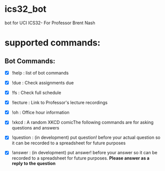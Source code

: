 # ics32_bot
bot for UCI ICS32- For Professor Brent Nash

# supported commands:
## Bot Commands: 


- [x] !help : list of bot commands

- [x] !due : Check assignments due

- [x] !fs : Check full schedule

- [x] !lecture :  Link to Professor's lecture recordings

- [x] !oh : Office hour information

- [x] !xkcd : A random XKCD comicThe following commands are for asking questions and answers

- [x] !question : (in development) put question! before your actual question so it can be recorded to a spreadsheet for future purposes

- [x] !answer : (in development) put answer! before your answer so it can be recorded to a spreadsheet for future purposes. 
                **Please answer as a reply to the question**
